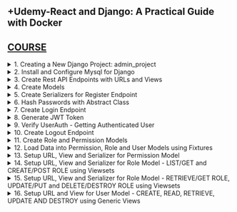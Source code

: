 ## +Udemy-React and Django: A Practical Guide with Docker

## [COURSE](https://www.udemy.com/course/react-django-admin/)

<details>
<summary>1. Creating a New Django Project: admin_project </summary>

# Creating a New Django Project: admin_project

## Install venv

```x
python -m venv venv
```

## Activate venv

```x
# venv\Scripts\activate
source venv/bin/activate
```

## Install Django

```x
python -m pip install Django
pip install django
pip install django==5.0
```

## Install Other Project Dependencies: djangorestframework, markdown, django-filter, mock, Pillow, mysqlclient, django-mysql, python-decouple

```x
pip install djangorestframework markdown django-filter mock pillow django-mysql python-decouple
```

```x
brew install mysql
xcode-select --install
pip install mysqlclient
```

## Get dependencies

```x
pip freeze
```

```x
asgiref==3.8.1
Django==5.0.6
django-filter==24.2
django-mysql==4.14.0
djangorestframework==3.15.2
Markdown==3.6
mock==5.1.0
mysqlclient==2.2.4
pillow==10.4.0
python-decouple==3.8
sqlparse==0.5.0
```

## Save Dependencies to Requirements.txt

```x
pip freeze > requirements.txt
```

## Install requirements from Requirements.txt

```x
pip install -r requirements.txt
```

## Deactivate a virtual environment

```x
deactivate
```

## Create Django Project

```x
django-admin startproject admin_project .
```

## Create Django App - users

```x
python manage.py startapp users_app
```

### src-AI-Software/my_projects/07_react_django_practical/admin_project/settings.py:

```py
# Application definition

INSTALLED_APPS = [
    'django.contrib.admin',
    'django.contrib.auth',
    'django.contrib.contenttypes',
    'django.contrib.sessions',
    'django.contrib.messages',
    'django.contrib.staticfiles',
    # apps
    'rest_framework',
    'users_app'
]
```

## Run Migrations

```x
python manage.py makemigrations
python manage.py migrate
```

## Start Local Server

```x
python manage.py runserver
```

```x
(venv) ➜  07_react_django_practical git:(main) ✗ python manage.py runserver
Watching for file changes with StatReloader
Performing system checks...

System check identified no issues (0 silenced).
July 10, 2024 - 19:44:10
Django version 5.0.7, using settings 'admin_project.settings'
Starting development server at http://127.0.0.1:8000/
Quit the server with CONTROL-C.
```

![image](https://github.com/omeatai/src-AI-Software/assets/32337103/e39eef9e-8179-4904-83ba-c12faed70e02)

# #END</details>

<details>
<summary>2. Install and Configure Mysql for Django </summary>

# Install and Configure Mysql for Django

## Install Xampp for MAC

## [https://www.apachefriends.org/download.html](https://www.apachefriends.org/download.html)

<img width="782" alt="image" src="https://github.com/omeatai/src-AI-Software/assets/32337103/86956fc2-76a0-494c-8737-3fc3129ab6a5">
<img width="782" alt="image" src="https://github.com/omeatai/src-AI-Software/assets/32337103/0af54b4b-e1f9-49b6-b789-8e0d81d716be">

### src-AI-Software/my_projects/07_react_django_practical/admin_project/settings.py:

```py
from decouple import config
from pathlib import Path

# Build paths inside the project like this: BASE_DIR / 'subdir'.
BASE_DIR = Path(__file__).resolve().parent.parent

# SECURITY WARNING: don't run with debug turned on in production!
DEBUG = True

ALLOWED_HOSTS = ['*']

# Application definition

INSTALLED_APPS = [
    'django.contrib.admin',
    'django.contrib.auth',
    'django.contrib.contenttypes',
    'django.contrib.sessions',
    'django.contrib.messages',
    'django.contrib.staticfiles',
    # apps
    'rest_framework',
    'users_app'
]

# Database
# https://docs.djangoproject.com/en/5.0/ref/settings/#databases

# DATABASES = {
#     'default': {
#         'ENGINE': 'django.db.backends.sqlite3',
#         'NAME': BASE_DIR / 'db.sqlite3',
#     }
# }


DATABASES = {
    'default': {
        'ENGINE': 'django.db.backends.mysql',
        'NAME': config('MYSQL_DATABASE'),
        'USER': config('MYSQL_USER'),
        'PASSWORD': config('MYSQL_PASSWORD'),
        'HOST': config('MYSQL_HOST', 'localhost'),
        'PORT': config('MYSQL_PORT', '3306'),
    }
}

```

### src-AI-Software/my_projects/07_react_django_practical/.env:

```py
# Django settings
SECRET_KEY=

# MySQL settings
MYSQL_DATABASE=django_admin
MYSQL_USER=root
MYSQL_PASSWORD=
MYSQL_HOST=127.0.0.1
MYSQL_PORT=3306
```

## Run Migrations

```x
python manage.py makemigrations
python manage.py migrate
```

## Create Super User

```x
python manage.py createsuperuser --email admin@gmail.com
```

## Run Django Server

```x
python manage.py runserver
```

![image](https://github.com/omeatai/src-AI-Software/assets/32337103/dee55471-f825-42a2-b179-916973cd6cfa)
![image](https://github.com/omeatai/src-AI-Software/assets/32337103/2ac4b996-2062-447c-9ff9-07becae9424c)
![image](https://github.com/omeatai/src-AI-Software/assets/32337103/a7e03e05-0c7e-469d-aa23-3a89186cfa87)
![image](https://github.com/omeatai/src-AI-Software/assets/32337103/d2c6896a-0b27-4a40-91b2-88119a0775d8)

<img width="1452" alt="image" src="https://github.com/omeatai/src-AI-Software/assets/32337103/fe94c7d6-9d4b-434b-82d9-b674bc0575d6">
<img width="1452" alt="image" src="https://github.com/omeatai/src-AI-Software/assets/32337103/6a9d93d1-2b36-458b-812c-87e8f8101a1f">

# #END</details>

<details>
<summary>3. Create Rest API Endpoints with URLs and Views </summary>

# Create Rest API Endpoints with URLs and Views

## src-AI-Software/my_projects/07_react_django_practical/admin_project/urls.py:

```py
"""
URL configuration for admin_project project.

The `urlpatterns` list routes URLs to views. For more information please see:
    https://docs.djangoproject.com/en/5.0/topics/http/urls/
Examples:
Function views
    1. Add an import:  from my_app import views
    2. Add a URL to urlpatterns:  path('', views.home, name='home')
Class-based views
    1. Add an import:  from other_app.views import Home
    2. Add a URL to urlpatterns:  path('', Home.as_view(), name='home')
Including another URLconf
    1. Import the include() function: from django.urls import include, path
    2. Add a URL to urlpatterns:  path('blog/', include('blog.urls'))
"""
from django.contrib import admin
from django.urls import path, include

urlpatterns = [
    path('admin/', admin.site.urls),
    path('api/v1/', include('users_app.urls')),
]

```

### src-AI-Software/my_projects/07_react_django_practical/users_app/urls.py:

```py
from django.urls import path
from . import views

urlpatterns = [
    path('', views.hello, name='hello'),
]

```

### src-AI-Software/my_projects/07_react_django_practical/users_app/views.py:

```py
from django.shortcuts import render
from rest_framework.decorators import api_view
from rest_framework.response import Response


@api_view(['GET', 'POST'])
def hello(request):
    if request.method == 'GET':
        return Response('This is the GET EndPoint')
        # return render(request, 'index.html')
    elif request.method == 'POST':
        return Response('This is the POST EndPoint')


```

![image](https://github.com/omeatai/src-AI-Software/assets/32337103/c181d371-f711-40a0-9a0e-fc82ec8d9199)

<img width="1400" alt="image" src="https://github.com/omeatai/src-AI-Software/assets/32337103/26bc0cd7-3b32-41dd-99a0-d152cfb1e58d">
<img width="1400" alt="image" src="https://github.com/omeatai/src-AI-Software/assets/32337103/17b999be-5a77-4270-a94d-32110a52e8cd">
<img width="1485" alt="image" src="https://github.com/omeatai/src-AI-Software/assets/32337103/d4f79bce-ec17-402f-8913-de7cb64f04e6">

# #END</details>

<details>
<summary>4. Create Models </summary>

# Create Models

### src-AI-Software/my_projects/07_react_django_practical/users_app/models.py:

```py
from django.db import models


class User(models.Model):
    first_name = models.CharField(max_length=200)
    last_name = models.CharField(max_length=200)
    email = models.EmailField(max_length=200, unique=True)
    password = models.CharField(max_length=200)
    created_at = models.DateTimeField(auto_now_add=True)
    updated_at = models.DateTimeField(auto_now=True)

    class Meta:
        verbose_name_plural = 'Users'
        verbose_name = 'User'

    def __str__(self):
        return "{} {}".format(self.first_name, self.last_name)

```

### src-AI-Software/my_projects/07_react_django_practical/users_app/urls.py:

```py
from django.urls import path
from . import views

urlpatterns = [
    path('', views.users, name='users'),
]

```

### src-AI-Software/my_projects/07_react_django_practical/users_app/views.py:

```py
from django.shortcuts import render
from rest_framework.decorators import api_view
from rest_framework.response import Response
from .models import User


@api_view(['GET', 'POST'])
def users(request):
    if request.method == 'GET':
        users = User.objects.all()
        context = {
            'users': users
        }
        return Response(context)

    elif request.method == 'POST':
        return Response('This is the POST EndPoint')

```



### src-AI-Software/my_projects/07_react_django_practical/users_app/admin.py:

```py
from django.contrib import admin
from . import models


class UserAdmin(admin.ModelAdmin):
    list_display = ['first_name', 'last_name',
                    'email', 'created_at', 'updated_at']
    search_fields = ['first_name', 'last_name', 'email']
    list_filter = ['created_at', 'updated_at']
    list_per_page = 10


admin.site.register(models.User, UserAdmin)

```

## Run Migrations

```x
python manage.py makemigrations
python manage.py migrate
```

![image](https://github.com/omeatai/src-AI-Software/assets/32337103/713b9025-fcac-4a15-b42b-aaee5ac8d2a5)
![image](https://github.com/omeatai/src-AI-Software/assets/32337103/be34981e-27cd-4677-8785-ba57532c15b6)

<img width="1485" alt="image" src="https://github.com/omeatai/src-AI-Software/assets/32337103/1ff2c827-8493-4374-bde8-baddba5a3e05">
<img width="1485" alt="image" src="https://github.com/omeatai/src-AI-Software/assets/32337103/1bd1b203-4da1-43a8-88b4-56aa4b9e759b">
<img width="1485" alt="image" src="https://github.com/omeatai/src-AI-Software/assets/32337103/7843894f-ea6b-4362-b920-fdf49010bc92">


# #END</details>

<details>
<summary>5. Create Serializers for Register Endpoint </summary>

# Create Serializers for Register Endpoint

### src-AI-Software/my_projects/07_react_django_practical/users_app/models.py:

```py
from django.db import models


class User(models.Model):
    first_name = models.CharField(max_length=200)
    last_name = models.CharField(max_length=200)
    email = models.EmailField(max_length=200, unique=True)
    password = models.CharField(max_length=200)
    created_at = models.DateTimeField(auto_now_add=True)
    updated_at = models.DateTimeField(auto_now=True)

    class Meta:
        verbose_name_plural = 'Users'
        verbose_name = 'User'

    def __str__(self):
        return "{} {}".format(self.first_name, self.last_name)
```

### src-AI-Software/my_projects/07_react_django_practical/users_app/urls.py:

```py
from django.urls import path
from . import views

urlpatterns = [
    path('', views.users, name='users'),
    path('register', views.register, name='register'),
]

```

### src-AI-Software/my_projects/07_react_django_practical/users_app/views.py:

```py
from django.shortcuts import render
from rest_framework import exceptions
from rest_framework.decorators import api_view
from rest_framework.response import Response

from .serializers import UserSerializer
from .models import User


@api_view(['POST'])
def register(request):
    data = request.data
    if data['password'] != data['password_confirm']:
        raise exceptions.ValidationError('Passwords do not match')

    if User.objects.filter(email=data['email']).exists():
        raise exceptions.ValidationError('Email already exists')

    serializer = UserSerializer(data=data)
    serializer.is_valid(raise_exception=True)
    serializer.save()
    return Response(serializer.data)

    # member = Member.objects.create(
    #     first_name=data['first_name'],
    #     last_name=data['last_name'],
    #     email=data['email'],
    #     password=data['password']
    # )
    # return Response('Member was created successfully')


@api_view(['GET'])
def users(request):
    if request.method == 'GET':
        users = User.objects.all()
        serializer = UserSerializer(users, many=True)
        context = {
            'users': serializer.data
        }
        return Response(context)

```

### src-AI-Software/my_projects/07_react_django_practical/users_app/serializers.py:

```py
from rest_framework import serializers
from .models import User


class UserSerializer(serializers.ModelSerializer):

    password_confirm = serializers.CharField(
        style={'input_type': 'password'}, write_only=True)

    class Meta:
        model = User
        fields = ['id', 'first_name', 'last_name',
                  'email', 'password', 'password_confirm']  # '__all__'
        extra_kwargs = {
            'password': {'write_only': True}
        }

    def create(self, validated_data):
        password = validated_data.pop('password')
        password_confirm = validated_data.pop('password_confirm')

        if password != password_confirm:
            raise serializers.ValidationError("Passwords do not match")

        user = User.objects.create(**validated_data)
        # user.set_password(password) # Need to hash Password
        user.save()
        return user

    def update(self, instance, validated_data):
        password = validated_data.pop('password', None)
        password_confirm = validated_data.pop('password_confirm', None)

        if password and password_confirm and password != password_confirm:
            raise serializers.ValidationError("Passwords do not match")

        for key, value in validated_data.items():
            setattr(instance, key, value)

        if password:
            instance.set_password(password)

        instance.save()
        return instance

```

![image](https://github.com/omeatai/src-AI-Software/assets/32337103/4a604f5b-e770-4e08-bda2-a406e280e445)
![image](https://github.com/omeatai/src-AI-Software/assets/32337103/7014f6b1-321c-4ba4-9fee-560c66c730c6)
![image](https://github.com/omeatai/src-AI-Software/assets/32337103/0e3c9020-422e-49cc-894b-783d7c448b62)
![image](https://github.com/omeatai/src-AI-Software/assets/32337103/1653963a-6913-4508-ac21-b36e48b6607f)
![image](https://github.com/omeatai/src-AI-Software/assets/32337103/70971552-7ce9-41ba-b80c-6902f9dc4b3f)

<img width="1400" alt="image" src="https://github.com/omeatai/src-AI-Software/assets/32337103/db8858cd-c26f-45d7-b716-01323eed32e4">

![image](https://github.com/omeatai/src-AI-Software/assets/32337103/7c0194c1-058d-4935-a824-0fac8bed4922)

<img width="1485" alt="image" src="https://github.com/omeatai/src-AI-Software/assets/32337103/175e99a8-8094-4d0c-a59c-35c188b3572e">
<img width="1485" alt="image" src="https://github.com/omeatai/src-AI-Software/assets/32337103/6d3d2b37-5ce4-4916-8101-722df1bf1085">

# #END</details>

<details>
<summary>6. Hash Passwords with Abstract Class </summary>

# Hash Passwords with Abstract Class

### src-AI-Software/my_projects/07_react_django_practical/admin_project/settings.py:

```py
# Default primary key field type
# https://docs.djangoproject.com/en/5.0/ref/settings/#default-auto-field

DEFAULT_AUTO_FIELD = 'django.db.models.BigAutoField'

AUTH_USER_MODEL = 'users_app.User'
```

### src-AI-Software/my_projects/07_react_django_practical/users_app/models.py:

```py
from django.contrib.auth.models import AbstractUser
from django.db import models


class User(AbstractUser):
    first_name = models.CharField(max_length=200)
    last_name = models.CharField(max_length=200)
    email = models.EmailField(max_length=200, unique=True)
    password = models.CharField(max_length=200)
    created_at = models.DateTimeField(auto_now_add=True)
    updated_at = models.DateTimeField(auto_now=True)

    USERNAME_FIELD = "email"
    REQUIRED_FIELDS = []

    class Meta:
        verbose_name_plural = 'Users'
        verbose_name = 'User'

    def __str__(self):
        return "{} {}".format(self.first_name, self.last_name)

```

## Run Migrations

```x
python manage.py makemigrations
python manage.py migrate
```

### src-AI-Software/my_projects/07_react_django_practical/users_app/serializers.py:

```py
from rest_framework import serializers
from .models import User


class UserSerializer(serializers.ModelSerializer):

    password_confirm = serializers.CharField(
        style={'input_type': 'password'}, write_only=True)

    class Meta:
        model = User
        fields = ['id', 'first_name', 'last_name',
                  'email', 'password', 'password_confirm']  # '__all__'
        extra_kwargs = {
            'password': {'write_only': True}
        }

    def create(self, validated_data):
        password = validated_data.pop('password')
        password_confirm = validated_data.pop('password_confirm')

        if password != password_confirm:
            raise serializers.ValidationError("Passwords do not match")

        # user = User.objects.create(**validated_data)
        instance = self.Meta.model(**validated_data)
        if password is not None:
            instance.set_password(password)  # Need to hash Password
        instance.save()
        return instance

    def update(self, instance, validated_data):
        password = validated_data.pop('password', None)
        password_confirm = validated_data.pop('password_confirm', None)

        if password and password_confirm and password != password_confirm:
            raise serializers.ValidationError("Passwords do not match")

        for key, value in validated_data.items():
            setattr(instance, key, value)

        if password:
            instance.set_password(password)

        instance.save()
        return instance

```

### src-AI-Software/my_projects/07_react_django_practical/users_app/admin.py:

```py
from django.contrib import admin
from . import models


class UserAdmin(admin.ModelAdmin):
    list_display = ['first_name', 'last_name',
                    'email', 'password', 'created_at', 'updated_at']
    search_fields = ['first_name', 'last_name', 'email']
    list_filter = ['created_at', 'updated_at']
    list_per_page = 10


admin.site.register(models.User, UserAdmin)

```

![image](https://github.com/omeatai/src-AI-Software/assets/32337103/d83c4521-5a93-41f4-9065-6d38215008de)
![image](https://github.com/omeatai/src-AI-Software/assets/32337103/c1985ab6-ac52-455f-b5f2-5710c2eb3522)
![image](https://github.com/omeatai/src-AI-Software/assets/32337103/d4fa8034-762a-45aa-a69a-a94c08aac467)
![image](https://github.com/omeatai/src-AI-Software/assets/32337103/9de28741-8897-4b78-ab7f-8043d63842bc)

<img width="1485" alt="image" src="https://github.com/omeatai/src-AI-Software/assets/32337103/9c38fcac-c0ad-4ab6-9e29-fce693a25abe">

# #END</details>

<details>
<summary>7. Create Login Endpoint </summary>

# Create Login Endpoint

### src-AI-Software/my_projects/07_react_django_practical/users_app/urls.py:

```py
from django.urls import path
from . import views

urlpatterns = [
    path('', views.users, name='users'),
    path('register', views.register, name='register'),
    path('login', views.login, name='login'),
]

```

### src-AI-Software/my_projects/07_react_django_practical/users_app/views.py:

```py
from django.shortcuts import render
from rest_framework import exceptions
from rest_framework.decorators import api_view
from rest_framework.response import Response

from .serializers import UserSerializer
from .models import User


@api_view(['POST'])
def register(request):
    data = request.data
    if data['password'] != data['password_confirm']:
        raise exceptions.ValidationError('Passwords do not match')

    if User.objects.filter(email=data['email']).exists():
        raise exceptions.ValidationError('Email already exists')

    serializer = UserSerializer(data=data)
    serializer.is_valid(raise_exception=True)
    serializer.save()
    return Response(serializer.data)


@api_view(['POST'])
def login(request):
    email = request.data.get('email')
    password = request.data.get('password')

    user = User.objects.filter(email=email).first()
    if user is None:
        raise exceptions.AuthenticationFailed('User not found')
    if not user.check_password(password):
        raise exceptions.AuthenticationFailed('Incorrect password')
    serializer = UserSerializer(user)
    return Response({'token': 'success', 'user': serializer.data})


@api_view(['GET'])
def users(request):
    if request.method == 'GET':
        users = User.objects.all()
        serializer = UserSerializer(users, many=True)
        context = {
            'users': serializer.data
        }
        return Response(context)

```

<img width="1400" alt="image" src="https://github.com/omeatai/src-AI-Software/assets/32337103/dae80357-866a-4667-92af-21bc4fc057ad">
<img width="1400" alt="image" src="https://github.com/omeatai/src-AI-Software/assets/32337103/e0e30590-31e9-4296-b291-1a90137df030">
<img width="1400" alt="image" src="https://github.com/omeatai/src-AI-Software/assets/32337103/593aaee9-48c6-42ed-ba23-af1db8859945">

# #END</details>

<details>
<summary>8. Generate JWT Token </summary>

# Generate JWT Token

## Install JWT Package

```x
pip install PyJWT
```

### src-AI-Software/my_projects/07_react_django_practical/users_app/urls.py:

```py
from django.urls import path
from . import views

urlpatterns = [
    path('', views.users, name='users'),
    path('register', views.register, name='register'),
    path('login', views.login, name='login'),
]

```

### src-AI-Software/my_projects/07_react_django_practical/users_app/auth.py:

```py
from django.conf import settings
from django.contrib.auth import get_user_model
from rest_framework import exceptions
from rest_framework.authentication import BaseAuthentication

import jwt
import datetime


def generate_access_token(user):
    payload = {
        'user_id': user.id,
        'exp': datetime.datetime.now(datetime.UTC) + datetime.timedelta(minutes=60),
        'iat': datetime.datetime.now(datetime.UTC)
    }
    return jwt.encode(payload, settings.SECRET_KEY, algorithm='HS256')


class JWTAuth(BaseAuthentication):

    def authenticate(self, request):
        token = request.COOKIES.get('jwt')
        if not token:
            return None

        try:
            payload = jwt.decode(
                token, settings.SECRET_KEY, algorithms=['HS256'])
        except jwt.ExpiredSignatureError:
            raise exceptions.AuthenticationFailed('unauthenticated')

        # user = User.objects.filter(id=payload['id']).first()
        user = get_user_model().objects.filter(id=payload['user_id']).first()

        if user is None:
            raise exceptions.AuthenticationFailed('User not found')
        return (user, None)

```

### src-AI-Software/my_projects/07_react_django_practical/users_app/views.py:

```py
from django.shortcuts import render
from rest_framework import exceptions
from rest_framework.decorators import api_view
from rest_framework.response import Response

from .serializers import UserSerializer
from .models import User
from .auth import generate_access_token


@api_view(['POST'])
def register(request):
    data = request.data
    if data['password'] != data['password_confirm']:
        raise exceptions.ValidationError('Passwords do not match')

    if User.objects.filter(email=data['email']).exists():
        raise exceptions.ValidationError('Email already exists')

    serializer = UserSerializer(data=data)
    serializer.is_valid(raise_exception=True)
    serializer.save()
    return Response(serializer.data)


@api_view(['POST'])
def login(request):
    email = request.data.get('email')
    password = request.data.get('password')

    user = User.objects.filter(email=email).first()
    if user is None:
        raise exceptions.AuthenticationFailed('User not found')
    if not user.check_password(password):
        raise exceptions.AuthenticationFailed('Incorrect password')

    token = generate_access_token(user)
    # set token to http-only cookie
    response = Response()
    response.set_cookie(key='jwt', value=token, httponly=True)
    response.data = {
        'jwt': token
    }
    return response


@api_view(['GET'])
def users(request):
    if request.method == 'GET':
        users = User.objects.all()
        serializer = UserSerializer(users, many=True)
        context = {
            'users': serializer.data
        }
        return Response(context)

```

<img width="1491" alt="image" src="https://github.com/omeatai/src-AI-Software/assets/32337103/59473f13-d1cd-4ff6-870f-ec2312465852">
<img width="1491" alt="image" src="https://github.com/omeatai/src-AI-Software/assets/32337103/40bdeb5e-87ed-474a-9d1c-9de8d62ddf8f">
<img width="1421" alt="image" src="https://github.com/omeatai/src-AI-Software/assets/32337103/9a867f8a-53b2-4c74-9946-10319e35c862">

# #END</details>

<details>
<summary>9. Verify UserAuth - Getting Authenticated User </summary>

# Verify UserAuth - Getting Authenticated User

### src-AI-Software/my_projects/07_react_django_practical/users_app/urls.py:

```py
from django.urls import path
from . import views

urlpatterns = [
    path('', views.users, name='users'),
    path('register', views.register, name='register'),
    path('login', views.login, name='login'),
    path('auth', views.AuthUser.as_view(), name='auth'),
]

```

### src-AI-Software/my_projects/07_react_django_practical/users_app/views.py:

```py
# from django.shortcuts import render
from rest_framework import exceptions
from rest_framework.decorators import api_view
from rest_framework.response import Response
from rest_framework.views import APIView
from rest_framework.permissions import IsAuthenticated
# import jwt

from .serializers import UserSerializer
from .models import User
from .auth import generate_access_token, JWTAuth


@api_view(['POST'])
def register(request):
    data = request.data
    if data['password'] != data['password_confirm']:
        raise exceptions.ValidationError('Passwords do not match')

    if User.objects.filter(email=data['email']).exists():
        raise exceptions.ValidationError('Email already exists')

    serializer = UserSerializer(data=data)
    serializer.is_valid(raise_exception=True)
    serializer.save()
    return Response(serializer.data)


@api_view(['POST'])
def login(request):
    email = request.data.get('email')
    password = request.data.get('password')

    user = User.objects.filter(email=email).first()
    if user is None:
        raise exceptions.AuthenticationFailed('User not found')
    if not user.check_password(password):
        raise exceptions.AuthenticationFailed('Incorrect password')

    token = generate_access_token(user)
    # set token to http-only cookie
    response = Response()
    response.set_cookie(key='jwt', value=token, httponly=True)
    response.data = {
        'jwt': token
    }
    return response


class AuthUser(APIView):
    authentication_classes = [JWTAuth]
    permission_classes = [IsAuthenticated]

    def get(self, request):
        serializer = UserSerializer(request.user)
        return Response({'data': serializer.data})

        # token = request.COOKIES.get('jwt')
        # if not token:
        #     raise exceptions.AuthenticationFailed('Unauthenticated')

        # try:
        #     payload = jwt.decode(token, settings.SECRET_KEY, algorithms=['HS256'])
        # except jwt.ExpiredSignatureError:
        #     raise exceptions.AuthenticationFailed('Unauthenticated')

        # user = User.objects.filter(id=payload['id']).first()
        # serializer = UserSerializer(user)
        # return Response(serializer.data)


@api_view(['GET'])
def users(request):
    if request.method == 'GET':
        users = User.objects.all()
        serializer = UserSerializer(users, many=True)
        context = {
            'users': serializer.data
        }
        return Response(context)

```

### src-AI-Software/my_projects/07_react_django_practical/users_app/auth.py:

```py
from django.conf import settings
from django.contrib.auth import get_user_model
from rest_framework import exceptions
from rest_framework.authentication import BaseAuthentication

import jwt
import datetime


def generate_access_token(user):
    payload = {
        'user_id': user.id,
        'exp': datetime.datetime.now(datetime.UTC) + datetime.timedelta(minutes=60),
        'iat': datetime.datetime.now(datetime.UTC)
    }
    return jwt.encode(payload, settings.SECRET_KEY, algorithm='HS256')


class JWTAuth(BaseAuthentication):

    def authenticate(self, request):
        token = request.COOKIES.get('jwt')
        if not token:
            return None

        try:
            payload = jwt.decode(
                token, settings.SECRET_KEY, algorithms=['HS256'])
        except jwt.ExpiredSignatureError:
            raise exceptions.AuthenticationFailed('unauthenticated')

        # user = User.objects.filter(id=payload['id']).first()
        user = get_user_model().objects.filter(id=payload['user_id']).first()

        if user is None:
            raise exceptions.AuthenticationFailed('User not found')
        return (user, None)

```

![image](https://github.com/omeatai/src-AI-Software/assets/32337103/a8df1435-e312-47a3-bf31-bdcbdd6eb249)

<img width="1497" alt="image" src="https://github.com/omeatai/src-AI-Software/assets/32337103/d9118218-fe57-4150-9001-cefa5c0e51b8">

# #END</details>

<details>
<summary>10. Create Logout Endpoint </summary>

# Create Logout Endpoint

### src-AI-Software/my_projects/07_react_django_practical/users_app/urls.py:

```py
from django.urls import path
from . import views

urlpatterns = [
    path('', views.users, name='users'),
    path('register', views.register, name='register'),
    path('login', views.login, name='login'),
    path('auth', views.AuthUser.as_view(), name='auth'),
    path('logout', views.logout, name='logout'),
]

```

### src-AI-Software/my_projects/07_react_django_practical/users_app/views.py:

```py
# from django.shortcuts import render
from rest_framework import exceptions
from rest_framework.decorators import api_view
from rest_framework.response import Response
from rest_framework.views import APIView
from rest_framework.permissions import IsAuthenticated
# import jwt

from .serializers import UserSerializer
from .models import User
from .auth import generate_access_token, JWTAuth


@api_view(['POST'])
def register(request):
    data = request.data
    if data['password'] != data['password_confirm']:
        raise exceptions.ValidationError('Passwords do not match')

    if User.objects.filter(email=data['email']).exists():
        raise exceptions.ValidationError('Email already exists')

    serializer = UserSerializer(data=data)
    serializer.is_valid(raise_exception=True)
    serializer.save()
    return Response(serializer.data)


@api_view(['POST'])
def login(request):
    email = request.data.get('email')
    password = request.data.get('password')

    user = User.objects.filter(email=email).first()
    if user is None:
        raise exceptions.AuthenticationFailed('User not found')
    if not user.check_password(password):
        raise exceptions.AuthenticationFailed('Incorrect password')

    token = generate_access_token(user)
    # set token to http-only cookie
    response = Response()
    response.set_cookie(key='jwt', value=token, httponly=True)
    response.data = {
        'jwt': token
    }
    return response


@api_view(['POST'])
def logout(request):
    response = Response()
    response.delete_cookie('jwt')
    response.data = {
        'message': 'success'
    }
    return response


class AuthUser(APIView):
    authentication_classes = [JWTAuth]
    permission_classes = [IsAuthenticated]

    def get(self, request):
        serializer = UserSerializer(request.user)
        return Response({'data': serializer.data})

        # token = request.COOKIES.get('jwt')
        # if not token:
        #     raise exceptions.AuthenticationFailed('Unauthenticated')

        # try:
        #     payload = jwt.decode(token, settings.SECRET_KEY, algorithms=['HS256'])
        # except jwt.ExpiredSignatureError:
        #     raise exceptions.AuthenticationFailed('Unauthenticated')

        # user = User.objects.filter(id=payload['id']).first()
        # serializer = UserSerializer(user)
        # return Response(serializer.data)


@api_view(['GET'])
def users(request):
    if request.method == 'GET':
        users = User.objects.all()
        serializer = UserSerializer(users, many=True)
        context = {
            'users': serializer.data
        }
        return Response(context)

```

<img width="1497" alt="image" src="https://github.com/omeatai/src-AI-Software/assets/32337103/0bfdd52a-c940-4dfd-ad9a-0efcf2e128cb">
<img width="1497" alt="image" src="https://github.com/omeatai/src-AI-Software/assets/32337103/5a209006-76c1-44c0-b065-2b7c8594ba55">
<img width="1497" alt="image" src="https://github.com/omeatai/src-AI-Software/assets/32337103/973ba258-40ee-4423-bdc4-82cb55e4a177">
<img width="1497" alt="image" src="https://github.com/omeatai/src-AI-Software/assets/32337103/096f7201-d2dd-4cc4-9975-cdb5082bf934">

# #END</details>

<details>
<summary>11. Create Role and Permission Models </summary>

# Create Role and Permission Models

### src-AI-Software/my_projects/07_react_django_practical/users_app/models.py:

```py
from django.contrib.auth.models import AbstractUser
from django.db import models


class Permission(models.Model):
    name = models.CharField(max_length=200, unique=True)
    code = models.CharField(max_length=200, null=True, blank=True)

    class Meta:
        verbose_name_plural = 'Permissions'
        verbose_name = 'Permission'

    def __str__(self):
        return self.name


class Role(models.Model):
    name = models.CharField(max_length=200, unique=True)
    code = models.CharField(max_length=200, null=True, blank=True)
    permissions = models.ManyToManyField(Permission)

    class Meta:
        verbose_name_plural = 'Roles'
        verbose_name = 'Role'

    def __str__(self):
        return self.name


class User(AbstractUser):
    first_name = models.CharField(max_length=200)
    last_name = models.CharField(max_length=200)
    email = models.EmailField(max_length=200, unique=True)
    password = models.CharField(max_length=200)
    role = models.ForeignKey(
        Role, on_delete=models.SET_NULL, null=True, blank=True)
    created_at = models.DateTimeField(auto_now_add=True)
    updated_at = models.DateTimeField(auto_now=True)
    username = None

    USERNAME_FIELD = "email"
    REQUIRED_FIELDS = []

    class Meta:
        verbose_name_plural = 'Users'
        verbose_name = 'User'

    def __str__(self):
        return "{} {}".format(self.first_name, self.last_name)

```

## Run Migrations

```x
python manage.py makemigrations
python manage.py migrate
```

![image](https://github.com/omeatai/src-AI-Software/assets/32337103/f89327d9-113f-46ab-a904-e9e06fb536d3)

<img width="1421" alt="image" src="https://github.com/omeatai/src-AI-Software/assets/32337103/b3bdd63c-48af-431d-b8c7-2d9fcdf676f8">

# #END</details>

<details>
<summary>12. Load Data into Permission, Role and User Models using Fixtures </summary>

# Load Data into Permission, Role and User Models using Fixtures

### src-AI-Software/my_projects/07_react_django_practical/users_app/models.py:

```py
from django.contrib.auth.models import AbstractUser
from django.db import models


class Permission(models.Model):
    name = models.CharField(max_length=200, unique=True)
    code = models.CharField(max_length=200, null=True, blank=True)

    class Meta:
        verbose_name_plural = 'Permissions'
        verbose_name = 'Permission'

    def __str__(self):
        return self.name


class Role(models.Model):
    name = models.CharField(max_length=200, unique=True)
    code = models.CharField(max_length=200, null=True, blank=True)
    permissions = models.ManyToManyField(Permission)

    class Meta:
        verbose_name_plural = 'Roles'
        verbose_name = 'Role'

    def __str__(self):
        return self.name


class User(AbstractUser):
    first_name = models.CharField(max_length=200)
    last_name = models.CharField(max_length=200)
    email = models.EmailField(max_length=200, unique=True)
    password = models.CharField(max_length=200)
    role = models.ForeignKey(
        Role, on_delete=models.SET_NULL, null=True, blank=True)
    created_at = models.DateTimeField(auto_now_add=True, null=True, blank=True)
    updated_at = models.DateTimeField(auto_now=True, null=True, blank=True)
    username = None

    USERNAME_FIELD = "email"
    REQUIRED_FIELDS = []

    class Meta:
        verbose_name_plural = 'Users'
        verbose_name = 'User'

    def __str__(self):
        return "{} {}".format(self.first_name, self.last_name)

```

### src-AI-Software/my_projects/07_react_django_practical/fixtures/permissions.json:

```json
[
    {
        "model": "users_app.permission",
        "pk": 1,
        "fields": {
            "name": "view_users_apps"
        }
    },
    {
        "model": "users_app.permission",
        "pk": 2,
        "fields": {
            "name": "edit_users_apps"
        }
    },
    {
        "model": "users_app.permission",
        "pk": 3,
        "fields": {
            "name": "view_roles"
        }
    },
    {
        "model": "users_app.permission",
        "pk": 4,
        "fields": {
            "name": "edit_roles"
        }
    },
    {
        "model": "users_app.permission",
        "pk": 5,
        "fields": {
            "name": "view_products"
        }
    },
    {
        "model": "users_app.permission",
        "pk": 6,
        "fields": {
            "name": "edit_products"
        }
    },
    {
        "model": "users_app.permission",
        "pk": 7,
        "fields": {
            "name": "view_orders"
        }
    },
    {
        "model": "users_app.permission",
        "pk": 8,
        "fields": {
            "name": "edit_orders"
        }
    }
]
```

### src-AI-Software/my_projects/07_react_django_practical/fixtures/roles.json:

```json
[
    {
        "model": "users_app.role",
        "pk": 1,
        "fields": {
            "name": "Admin",
            "permissions": [
                1,
                2,
                3,
                4,
                5,
                6,
                7,
                8
            ]
        }
    },
    {
        "model": "users_app.role",
        "pk": 2,
        "fields": {
            "name": "Editor",
            "permissions": [
                1,
                2,
                3,
                5,
                6,
                7,
                8
            ]
        }
    },
    {
        "model": "users_app.role",
        "pk": 3,
        "fields": {
            "name": "Viewer",
            "permissions": [
                1,
                3,
                5,
                7
            ]
        }
    }
]
```

### src-AI-Software/my_projects/07_react_django_practical/fixtures/users.json:

```json
[
    {
        "model": "users_app.user",
        "pk": 2,
        "fields": {
            "last_login": null,
            "is_superuser": true,
            "is_staff": false,
            "is_active": true,
            "date_joined": "2020-11-10T11:48:08.084Z",
            "first_name": "Admin",
            "last_name": "Admin",
            "email": "admin@admin.com",
            "password": "pbkdf2_sha256$720000$0iMHAjhkaTvdH975c3yplb$m0Ul71PcDmCZSehzGlCwTXvRlIT5Rn/25NlNxmZVKiI=",
            "role": 1,
            "groups": [],
            "user_permissions": []
        }
    },
    {
        "model": "users_app.user",
        "pk": 3,
        "fields": {
            "last_login": null,
            "is_superuser": true,
            "is_staff": false,
            "is_active": true,
            "date_joined": "2020-11-10T11:48:08.084Z",
            "first_name": "Editor",
            "last_name": "Editor",
            "email": "editor@editor.com",
            "password": "pbkdf2_sha256$720000$0iMHAjhkaTvdH975c3yplb$m0Ul71PcDmCZSehzGlCwTXvRlIT5Rn/25NlNxmZVKiI=",
            "role": 2,
            "groups": [],
            "user_permissions": []
        }
    },
    {
        "model": "users_app.user",
        "pk": 4,
        "fields": {
            "last_login": null,
            "is_superuser": true,
            "is_staff": false,
            "is_active": true,
            "date_joined": "2020-11-10T11:48:08.084Z",
            "first_name": "Viewer",
            "last_name": "Viewer",
            "email": "viewer@viewer.com",
            "password": "pbkdf2_sha256$720000$0iMHAjhkaTvdH975c3yplb$m0Ul71PcDmCZSehzGlCwTXvRlIT5Rn/25NlNxmZVKiI=",
            "role": 3,
            "groups": [],
            "user_permissions": []
        }
    }
]
```

## Run LoadData Permissions.json to Model

```x
python manage.py loaddata fixtures/permissions.json
```

![image](https://github.com/omeatai/src-AI-Software/assets/32337103/82962020-0835-41b2-883c-3389ecffa499)

<img width="1465" alt="image" src="https://github.com/omeatai/src-AI-Software/assets/32337103/5593de39-ab72-4d22-aa39-5d3de2c5fb35">

## Run LoadData roles.json to Model

```x
python manage.py loaddata fixtures/roles.json
```

![image](https://github.com/omeatai/src-AI-Software/assets/32337103/9568c8e9-7d67-4c65-807a-32c7edd0ee6a)
![image](https://github.com/omeatai/src-AI-Software/assets/32337103/83fad26b-ff44-49c5-9c16-94de3ebe1f40)

<img width="1465" alt="image" src="https://github.com/omeatai/src-AI-Software/assets/32337103/db982029-03dd-4f7f-aa91-443127232ff4">

## Run LoadData users.json to Model

```x
python manage.py loaddata fixtures/users.json
```

![image](https://github.com/omeatai/src-AI-Software/assets/32337103/92f9b199-2f70-467e-ad97-9bc08f529d8e)

<img width="1465" alt="image" src="https://github.com/omeatai/src-AI-Software/assets/32337103/5ff42ac8-6e73-4bf8-ab30-bffb3078a087">

# #END</details>

<details>
<summary>13. Setup URL, View and Serializer for Permission Model </summary>

# Setup URL, View and Serializer for Permission Model

### src-AI-Software/my_projects/07_react_django_practical/users_app/models.py:

```py
from django.contrib.auth.models import AbstractUser
from django.db import models


class Permission(models.Model):
    name = models.CharField(max_length=200, unique=True)
    code = models.CharField(max_length=200, null=True, blank=True)

    class Meta:
        verbose_name_plural = 'Permissions'
        verbose_name = 'Permission'

    def __str__(self):
        return self.name


class Role(models.Model):
    name = models.CharField(max_length=200, unique=True)
    code = models.CharField(max_length=200, null=True, blank=True)
    permissions = models.ManyToManyField(Permission)

    class Meta:
        verbose_name_plural = 'Roles'
        verbose_name = 'Role'

    def __str__(self):
        return self.name


class User(AbstractUser):
    first_name = models.CharField(max_length=200)
    last_name = models.CharField(max_length=200)
    email = models.EmailField(max_length=200, unique=True)
    password = models.CharField(max_length=200)
    role = models.ForeignKey(
        Role, on_delete=models.SET_NULL, null=True, blank=True)
    created_at = models.DateTimeField(auto_now_add=True, null=True, blank=True)
    updated_at = models.DateTimeField(auto_now=True, null=True, blank=True)
    username = None

    USERNAME_FIELD = "email"
    REQUIRED_FIELDS = []

    class Meta:
        verbose_name_plural = 'Users'
        verbose_name = 'User'

    def __str__(self):
        return "{} {}".format(self.first_name, self.last_name)

```

### src-AI-Software/my_projects/07_react_django_practical/users_app/urls.py:

```py
from django.urls import path
from . import views

urlpatterns = [
    path('', views.users, name='users'),
    path('register', views.register, name='register'),
    path('login', views.login, name='login'),
    path('auth', views.AuthUser.as_view(), name='auth'),
    path('logout', views.logout, name='logout'),
    path('permissions', views.PermissionAPIView.as_view(), name='permissions'),
]

```

### src-AI-Software/my_projects/07_react_django_practical/users_app/views.py:

```py
# from django.shortcuts import render
from rest_framework import exceptions
from rest_framework.decorators import api_view
from rest_framework.response import Response
from rest_framework.views import APIView
from rest_framework.permissions import IsAuthenticated

from .serializers import PermissionSerializer, UserSerializer
from .models import User, Permission
from .auth import generate_access_token, JWTAuth


class AuthUser(APIView):
    authentication_classes = [JWTAuth]
    permission_classes = [IsAuthenticated]

    def get(self, request):
        serializer = UserSerializer(request.user)
        return Response({'data': serializer.data})


class PermissionAPIView(APIView):
    authentication_classes = [JWTAuth]
    permission_classes = [IsAuthenticated]

    def get(self, request):
        serializer = PermissionSerializer(Permission.objects.all(), many=True)
        return Response({'data': serializer.data})


@api_view(['POST'])
def register(request):
    data = request.data
    if data['password'] != data['password_confirm']:
        raise exceptions.ValidationError('Passwords do not match')

    if User.objects.filter(email=data['email']).exists():
        raise exceptions.ValidationError('Email already exists')

    serializer = UserSerializer(data=data)
    serializer.is_valid(raise_exception=True)
    serializer.save()
    return Response(serializer.data)


@api_view(['POST'])
def login(request):
    email = request.data.get('email')
    password = request.data.get('password')

    user = User.objects.filter(email=email).first()
    if user is None:
        raise exceptions.AuthenticationFailed('User not found')
    if not user.check_password(password):
        raise exceptions.AuthenticationFailed('Incorrect password')

    token = generate_access_token(user)
    # set token to http-only cookie
    response = Response()
    response.set_cookie(key='jwt', value=token, httponly=True)
    response.data = {
        'jwt': token
    }
    return response


@api_view(['POST'])
def logout(request):
    response = Response()
    response.delete_cookie('jwt')
    response.data = {
        'message': 'success'
    }
    return response


@api_view(['GET'])
def users(request):
    if request.method == 'GET':
        users = User.objects.all()
        serializer = UserSerializer(users, many=True)
        context = {
            'users': serializer.data
        }
        return Response(context)

```

### src-AI-Software/my_projects/07_react_django_practical/users_app/serializers.py:

```py
from rest_framework import serializers
from .models import User, Permission


class PermissionSerializer(serializers.ModelSerializer):
    class Meta:
        model = Permission
        fields = "__all__"


class UserSerializer(serializers.ModelSerializer):

    password_confirm = serializers.CharField(
        style={'input_type': 'password'}, write_only=True)

    class Meta:
        model = User
        fields = ['id', 'first_name', 'last_name',
                  'email', 'password', 'password_confirm']  # '__all__'
        extra_kwargs = {
            'password': {'write_only': True}
        }

    def create(self, validated_data):
        password = validated_data.pop('password')
        password_confirm = validated_data.pop('password_confirm')

        if password != password_confirm:
            raise serializers.ValidationError("Passwords do not match")

        # user = User.objects.create(**validated_data)
        instance = self.Meta.model(**validated_data)
        if password is not None:
            instance.set_password(password)  # Need to hash Password
        instance.save()
        return instance

    def update(self, instance, validated_data):
        password = validated_data.pop('password', None)
        password_confirm = validated_data.pop('password_confirm', None)

        if password and password_confirm and password != password_confirm:
            raise serializers.ValidationError("Passwords do not match")

        for key, value in validated_data.items():
            setattr(instance, key, value)

        if password:
            instance.set_password(password)

        instance.save()
        return instance

```

![image](https://github.com/user-attachments/assets/63477cb2-b670-446f-8f1d-2c6aa4e9ce5c)
![image](https://github.com/user-attachments/assets/20cac1f2-2909-43f5-b17e-f920f210aba4)

<img width="1497" alt="image" src="https://github.com/user-attachments/assets/0ae855ae-99c3-48a8-933d-da5a7f4887ee">

<img width="1368" alt="image" src="https://github.com/user-attachments/assets/b9b63ab7-5966-489f-a619-8ad652868423">
<img width="1368" alt="image" src="https://github.com/user-attachments/assets/c859b59d-9850-4bd6-a45f-2899f1f38b6b">
<img width="1368" alt="image" src="https://github.com/user-attachments/assets/bb62b212-f6c0-47a7-a73d-1e6d4ece4adb">

# #END</details>

<details>
<summary>14. Setup URL, View and Serializer for Role Model - LIST/GET and CREATE/POST ROLE using Viewsets </summary>

# Setup URL, View and Serializer for Role Model - LIST/GET and CREATE/POST ROLE using Viewsets

### src-AI-Software/my_projects/07_react_django_practical/users_app/urls.py:

```py
from django.urls import path
from . import views

urlpatterns = [
    path('', views.users, name='users'),
    path('register', views.register, name='register'),
    path('login', views.login, name='login'),
    path('auth', views.AuthUser.as_view(), name='auth'),
    path('logout', views.logout, name='logout'),
    path('permissions', views.PermissionAPIView.as_view(), name='permissions'),
    path('roles', views.RoleViewSet.as_view(
        {'get': 'list', 'post': 'create'}), name='roles'),
    path('roles/<int:pk>', views.RoleViewSet.as_view(
        {'get': 'retrieve', 'put': 'update', 'delete': 'destroy'}), name='roles-detail'),
]

```

### src-AI-Software/my_projects/07_react_django_practical/users_app/views.py:

```py
from rest_framework import exceptions, viewsets, status
from rest_framework.decorators import api_view
from rest_framework.response import Response
from rest_framework.views import APIView
from rest_framework.permissions import IsAuthenticated

from .serializers import PermissionSerializer, UserSerializer, RoleSerializer
from .models import User, Permission, Role
from .auth import generate_access_token, JWTAuth


class AuthUser(APIView):
    authentication_classes = [JWTAuth]
    permission_classes = [IsAuthenticated]

    def get(self, request):
        serializer = UserSerializer(request.user)
        return Response({'data': serializer.data})


class PermissionAPIView(APIView):
    authentication_classes = [JWTAuth]
    permission_classes = [IsAuthenticated]

    def get(self, request):
        serializer = PermissionSerializer(Permission.objects.all(), many=True)
        return Response({'data': serializer.data})


class RoleViewSet(viewsets.ViewSet):
    authentication_classes = [JWTAuth]
    permission_classes = [IsAuthenticated]

    def list(self, request):
        queryset = Role.objects.all()
        serializer = RoleSerializer(queryset, many=True)
        return Response({"data": serializer.data})

    def create(self, request):
        serializer = RoleSerializer(data=request.data)
        serializer.is_valid(raise_exception=True)
        serializer.save()
        return Response({"data": serializer.data}, status=status.HTTP_201_CREATED)

    def retrieve(self, request, pk=None):
        pass
        # permission = Role.objects.get(id=pk)
        # serializer = RoleSerializer(permission)
        # return Response({"data": serializer.data})

    def update(self, request, pk=None):
        pass
        # permission = Role.objects.get(id=pk)
        # serializer = RoleSerializer(permission, data=request.data)
        # serializer.is_valid(raise_exception=True)
        # serializer.save()
        # return Response({"data": serializer.data})

    def destroy(self, request, pk=None):
        pass
        # permission = Role.objects.get(id=pk)
        # permission.delete()
        # return Response({'message': 'Role deleted successfully!'})


@api_view(['POST'])
def register(request):
    data = request.data
    if data['password'] != data['password_confirm']:
        raise exceptions.ValidationError('Passwords do not match')

    if User.objects.filter(email=data['email']).exists():
        raise exceptions.ValidationError('Email already exists')

    serializer = UserSerializer(data=data)
    serializer.is_valid(raise_exception=True)
    serializer.save()
    return Response(serializer.data)


@api_view(['POST'])
def login(request):
    email = request.data.get('email')
    password = request.data.get('password')

    user = User.objects.filter(email=email).first()
    if user is None:
        raise exceptions.AuthenticationFailed('User not found')
    if not user.check_password(password):
        raise exceptions.AuthenticationFailed('Incorrect password')

    token = generate_access_token(user)
    # set token to http-only cookie
    response = Response()
    response.set_cookie(key='jwt', value=token, httponly=True)
    response.data = {
        'jwt': token
    }
    return response


@api_view(['POST'])
def logout(request):
    response = Response()
    response.delete_cookie('jwt')
    response.data = {
        'message': 'success'
    }
    return response


@api_view(['GET'])
def users(request):
    if request.method == 'GET':
        users = User.objects.all()
        serializer = UserSerializer(users, many=True)
        context = {
            'users': serializer.data
        }
        return Response(context)

```

### src-AI-Software/my_projects/07_react_django_practical/users_app/serializers.py:

```py
from rest_framework import serializers
from .models import User, Permission, Role


class PermissionSerializer(serializers.ModelSerializer):
    class Meta:
        model = Permission
        fields = "__all__"


class PermissionRelatedField(serializers.StringRelatedField):
    def to_representation(self, value):
        return PermissionSerializer(value).data

    def to_internal_value(self, data):
        return data


class RoleSerializer(serializers.ModelSerializer):
    # permissions = PermissionSerializer(many=True)
    permissions = PermissionRelatedField(many=True)

    class Meta:
        model = Role
        fields = "__all__"

    def create(self, validated_data):
        permissions = validated_data.pop('permissions', None)

        if permissions == None:
            raise serializers.ValidationError(
                "You must set Permissions for the Role.")

        instance = self.Meta.model(**validated_data)
        instance.save()
        instance.permissions.add(*permissions)
        instance.save()
        return instance


class UserSerializer(serializers.ModelSerializer):

    password_confirm = serializers.CharField(
        style={'input_type': 'password'}, write_only=True)

    class Meta:
        model = User
        fields = ['id', 'first_name', 'last_name',
                  'email', 'password', 'password_confirm']  # '__all__'
        extra_kwargs = {
            'password': {'write_only': True}
        }

    def create(self, validated_data):
        password = validated_data.pop('password')
        password_confirm = validated_data.pop('password_confirm')

        if password != password_confirm:
            raise serializers.ValidationError("Passwords do not match")

        # user = User.objects.create(**validated_data)
        instance = self.Meta.model(**validated_data)
        if password is not None:
            instance.set_password(password)  # Need to hash Password
        instance.save()
        return instance

    def update(self, instance, validated_data):
        password = validated_data.pop('password', None)
        password_confirm = validated_data.pop('password_confirm', None)

        if password and password_confirm and password != password_confirm:
            raise serializers.ValidationError("Passwords do not match")

        for key, value in validated_data.items():
            setattr(instance, key, value)

        if password:
            instance.set_password(password)

        instance.save()
        return instance

```

## LIST/GET All Roles

```x
GET http://localhost:8000/api/v1/roles
```

<img width="1497" alt="image" src="https://github.com/user-attachments/assets/0620c40e-d940-4606-85a6-bb903ee5b527">
<img width="1453" alt="image" src="https://github.com/user-attachments/assets/37c85b1e-85fd-4a20-9128-6518085a1d6c">

```x
{
    "data": [
        {
            "id": 1,
            "permissions": [
                {
                    "id": 1,
                    "name": "view_users_apps",
                    "code": null
                },
                {
                    "id": 2,
                    "name": "edit_users_apps",
                    "code": null
                },
                {
                    "id": 3,
                    "name": "view_roles",
                    "code": null
                },
                {
                    "id": 4,
                    "name": "edit_roles",
                    "code": null
                },
                {
                    "id": 5,
                    "name": "view_products",
                    "code": null
                },
                {
                    "id": 6,
                    "name": "edit_products",
                    "code": null
                },
                {
                    "id": 7,
                    "name": "view_orders",
                    "code": null
                },
                {
                    "id": 8,
                    "name": "edit_orders",
                    "code": null
                }
            ],
            "name": "Admin",
            "code": null
        },
        {
            "id": 2,
            "permissions": [
                {
                    "id": 1,
                    "name": "view_users_apps",
                    "code": null
                },
                {
                    "id": 2,
                    "name": "edit_users_apps",
                    "code": null
                },
                {
                    "id": 3,
                    "name": "view_roles",
                    "code": null
                },
                {
                    "id": 5,
                    "name": "view_products",
                    "code": null
                },
                {
                    "id": 6,
                    "name": "edit_products",
                    "code": null
                },
                {
                    "id": 7,
                    "name": "view_orders",
                    "code": null
                },
                {
                    "id": 8,
                    "name": "edit_orders",
                    "code": null
                }
            ],
            "name": "Editor",
            "code": null
        },
        {
            "id": 3,
            "permissions": [
                {
                    "id": 1,
                    "name": "view_users_apps",
                    "code": null
                },
                {
                    "id": 3,
                    "name": "view_roles",
                    "code": null
                },
                {
                    "id": 5,
                    "name": "view_products",
                    "code": null
                },
                {
                    "id": 7,
                    "name": "view_orders",
                    "code": null
                }
            ],
            "name": "Viewer",
            "code": null
        }
    ]
}
```

## CREATE/POST a new Role

```x
POST http://localhost:8000/api/v1/roles
```

```x
{
    "name": "new role2",
    "permissions": [1, 2]
}
```

<img width="1497" alt="image" src="https://github.com/user-attachments/assets/5efce313-05e0-4dfa-92c9-f75f8e4c5756">
<img width="1497" alt="image" src="https://github.com/user-attachments/assets/3c18db12-90bf-4651-84a2-71eba012b9a2">

```x
{
    "data": {
        "id": 5,
        "permissions": [
            {
                "id": 1,
                "name": "view_users_apps",
                "code": null
            },
            {
                "id": 2,
                "name": "edit_users_apps",
                "code": null
            }
        ],
        "name": "new role2",
        "code": null
    }
}
```

<img width="1368" alt="image" src="https://github.com/user-attachments/assets/65407769-08a7-4cf3-8111-74505095eaf8">
<img width="1324" alt="image" src="https://github.com/user-attachments/assets/e8414dba-5984-4136-8eca-3f917462e225">
<img width="1368" alt="image" src="https://github.com/user-attachments/assets/b9db950d-1bcb-433b-86de-71f0f16330fe">

# #END</details>

<details>
<summary>15. Setup URL, View and Serializer for Role Model - RETRIEVE/GET ROLE, UPDATE/PUT and DELETE/DESTROY ROLE using Viewsets </summary>

# Setup URL, View and Serializer for Role Model - RETRIEVE/GET ROLE, UPDATE/PUT and DELETE/DESTROY ROLE using Viewsets

### src-AI-Software/my_projects/07_react_django_practical/users_app/urls.py:

```py
from django.urls import path
from . import views

urlpatterns = [
    path('', views.users, name='users'),
    path('register', views.register, name='register'),
    path('login', views.login, name='login'),
    path('auth', views.AuthUser.as_view(), name='auth'),
    path('logout', views.logout, name='logout'),
    path('permissions', views.PermissionAPIView.as_view(), name='permissions'),
    path('roles', views.RoleViewSet.as_view(
        {'get': 'list', 'post': 'create'}), name='roles'),
    path('roles/<int:pk>', views.RoleViewSet.as_view(
        {'get': 'retrieve', 'put': 'update', 'delete': 'destroy'}), name='roles-detail'),
]

```

### src-AI-Software/my_projects/07_react_django_practical/users_app/views.py:

```py
from rest_framework import exceptions, viewsets, status
from rest_framework.decorators import api_view
from rest_framework.response import Response
from rest_framework.views import APIView
from rest_framework.permissions import IsAuthenticated

from .serializers import PermissionSerializer, UserSerializer, RoleSerializer
from .models import User, Permission, Role
from .auth import generate_access_token, JWTAuth


class AuthUser(APIView):
    authentication_classes = [JWTAuth]
    permission_classes = [IsAuthenticated]

    def get(self, request):
        serializer = UserSerializer(request.user)
        return Response({'data': serializer.data})


class PermissionAPIView(APIView):
    authentication_classes = [JWTAuth]
    permission_classes = [IsAuthenticated]

    def get(self, request):
        serializer = PermissionSerializer(Permission.objects.all(), many=True)
        return Response({'data': serializer.data})


class RoleViewSet(viewsets.ViewSet):
    authentication_classes = [JWTAuth]
    permission_classes = [IsAuthenticated]

    def list(self, request):
        queryset = Role.objects.all()
        serializer = RoleSerializer(queryset, many=True)
        return Response({"data": serializer.data})

    def create(self, request):
        serializer = RoleSerializer(data=request.data)
        serializer.is_valid(raise_exception=True)
        serializer.save()
        return Response({"data": serializer.data}, status=status.HTTP_201_CREATED)

    def retrieve(self, request, pk=None):
        role = Role.objects.get(id=pk)
        serializer = RoleSerializer(role)
        return Response({"data": serializer.data})

    def update(self, request, pk=None):
        role = Role.objects.get(id=pk)
        serializer = RoleSerializer(instance=role, data=request.data)
        serializer.is_valid(raise_exception=True)
        serializer.save()
        return Response({"data": serializer.data}, status=status.HTTP_202_ACCEPTED)

    def destroy(self, request, pk=None):
        role = Role.objects.get(id=pk)
        role.delete()
        return Response({'message': 'Role deleted successfully!'}, status=status.HTTP_204_NO_CONTENT)


@api_view(['POST'])
def register(request):
    data = request.data
    if data['password'] != data['password_confirm']:
        raise exceptions.ValidationError('Passwords do not match')

    if User.objects.filter(email=data['email']).exists():
        raise exceptions.ValidationError('Email already exists')

    serializer = UserSerializer(data=data)
    serializer.is_valid(raise_exception=True)
    serializer.save()
    return Response(serializer.data)


@api_view(['POST'])
def login(request):
    email = request.data.get('email')
    password = request.data.get('password')

    user = User.objects.filter(email=email).first()
    if user is None:
        raise exceptions.AuthenticationFailed('User not found')
    if not user.check_password(password):
        raise exceptions.AuthenticationFailed('Incorrect password')

    token = generate_access_token(user)
    # set token to http-only cookie
    response = Response()
    response.set_cookie(key='jwt', value=token, httponly=True)
    response.data = {
        'jwt': token
    }
    return response


@api_view(['POST'])
def logout(request):
    response = Response()
    response.delete_cookie('jwt')
    response.data = {
        'message': 'success'
    }
    return response


@api_view(['GET'])
def users(request):
    if request.method == 'GET':
        users = User.objects.all()
        serializer = UserSerializer(users, many=True)
        context = {
            'users': serializer.data
        }
        return Response(context)

```

### src-AI-Software/my_projects/07_react_django_practical/users_app/serializers.py:

```py
from rest_framework import serializers
from .models import User, Permission, Role


class PermissionSerializer(serializers.ModelSerializer):
    class Meta:
        model = Permission
        fields = "__all__"


class PermissionRelatedField(serializers.StringRelatedField):
    def to_representation(self, value):
        return PermissionSerializer(value).data

    def to_internal_value(self, data):
        return data


class RoleSerializer(serializers.ModelSerializer):
    # permissions = PermissionSerializer(many=True)
    permissions = PermissionRelatedField(many=True)

    class Meta:
        model = Role
        fields = "__all__"

    def create(self, validated_data):
        permissions = validated_data.pop('permissions', None)

        if permissions == None:
            raise serializers.ValidationError(
                "You must set Permissions for the Role.")

        instance = self.Meta.model(**validated_data)
        instance.save()
        instance.permissions.add(*permissions)
        instance.save()
        return instance


class UserSerializer(serializers.ModelSerializer):

    password_confirm = serializers.CharField(
        style={'input_type': 'password'}, write_only=True)

    class Meta:
        model = User
        fields = ['id', 'first_name', 'last_name',
                  'email', 'password', 'password_confirm']  # '__all__'
        extra_kwargs = {
            'password': {'write_only': True}
        }

    def create(self, validated_data):
        password = validated_data.pop('password')
        password_confirm = validated_data.pop('password_confirm')

        if password != password_confirm:
            raise serializers.ValidationError("Passwords do not match")

        # user = User.objects.create(**validated_data)
        instance = self.Meta.model(**validated_data)
        if password is not None:
            instance.set_password(password)  # Need to hash Password
        instance.save()
        return instance

    def update(self, instance, validated_data):
        password = validated_data.pop('password', None)
        password_confirm = validated_data.pop('password_confirm', None)

        if password and password_confirm and password != password_confirm:
            raise serializers.ValidationError("Passwords do not match")

        for key, value in validated_data.items():
            setattr(instance, key, value)

        if password:
            instance.set_password(password)

        instance.save()
        return instance

```

## GET/RETRIEVE a Role

```x
GET http://localhost:8000/api/v1/roles/4
```

<img width="1497" alt="image" src="https://github.com/user-attachments/assets/ce8295dd-9eaa-4e17-b7af-9e53d094d007">
<img width="1497" alt="image" src="https://github.com/user-attachments/assets/29b978bd-b985-4609-bf53-44a85736038c">

```x
{
    "data": {
        "id": 4,
        "permissions": [],
        "name": "new role",
        "code": null
    }
}
```

## UPDATE/PUT a Role

```x
PUT http://localhost:8000/api/v1/roles/4
```

```x
{
    "name": "updated name",
    "permissions": [3,4]
}
```

<img width="1497" alt="image" src="https://github.com/user-attachments/assets/b4af6ae1-73f4-4717-8040-1d9ac4316c9a">
<img width="1497" alt="image" src="https://github.com/user-attachments/assets/8299ffdc-7ec8-4b41-8dbf-adc954e03a77">

```x
{
    "data": {
        "id": 4,
        "permissions": [
            {
                "id": 3,
                "name": "view_roles",
                "code": null
            },
            {
                "id": 4,
                "name": "edit_roles",
                "code": null
            }
        ],
        "name": "updated name",
        "code": null
    }
}
```

## DELETE/DESTROY a Role

```x
DELETE http://localhost:8000/api/v1/roles/4
```

<img width="1497" alt="image" src="https://github.com/user-attachments/assets/e40cbc9b-fd4b-48e7-96d7-0b7aa83a08dd">
<img width="1497" alt="image" src="https://github.com/user-attachments/assets/a4f6edc2-e5ba-45ac-b63c-8d2c97bbbc82">

![image](https://github.com/user-attachments/assets/83e91fca-910e-482d-a230-305edbc467c7)

<img width="1368" alt="image" src="https://github.com/user-attachments/assets/08ece7d5-5ec3-4a2e-ac56-8e81a1b403a0">
<img width="1368" alt="image" src="https://github.com/user-attachments/assets/d1cf10ea-dc3e-4c04-bb42-26c86eb1b885">
<img width="1368" alt="image" src="https://github.com/user-attachments/assets/382e3b7f-9db9-4836-bb25-6da8cc073217">

# #END</details>

<details>
<summary>16. Setup URL and View for User Model - CREATE, READ, RETRIEVE, UPDATE AND DESTROY using Generic Views </summary>

# Setup URL and View for User Model - CREATE, READ, RETRIEVE, UPDATE AND DESTROY using Generic Views

```py

```

```py

```

```py

```

```py

```

```py

```

```py

```

```py

```

```py

```

```py

```

```py

```

```py

```

```py

```

```py

```

```py

```

```py

```

```py

```

```py

```

```py

```

```py

```

```py

```

```py

```

```py

```

```py

```

```py

```

```py

```

```py

```

```py

```

```py

```

```py

```

```py

```

```py

```

```py

```

# #END</details>
